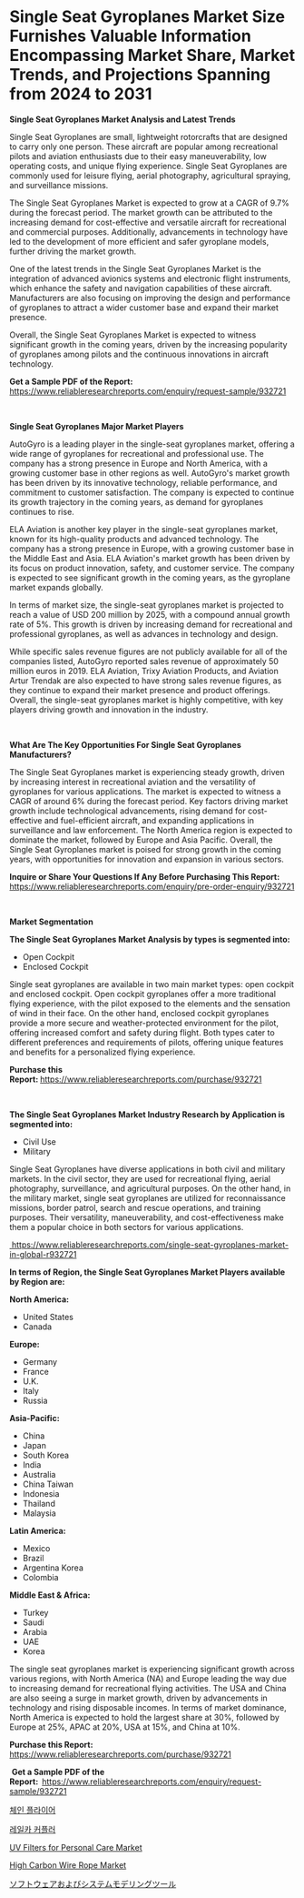 <p><h1>Single Seat Gyroplanes Market Size Furnishes Valuable Information Encompassing Market Share, Market Trends, and Projections Spanning from 2024 to 2031</h1></p><p><strong>Single Seat Gyroplanes Market Analysis and Latest Trends</strong></p>
<p><p>Single Seat Gyroplanes are small, lightweight rotorcrafts that are designed to carry only one person. These aircraft are popular among recreational pilots and aviation enthusiasts due to their easy maneuverability, low operating costs, and unique flying experience. Single Seat Gyroplanes are commonly used for leisure flying, aerial photography, agricultural spraying, and surveillance missions.</p><p>The Single Seat Gyroplanes Market is expected to grow at a CAGR of 9.7% during the forecast period. The market growth can be attributed to the increasing demand for cost-effective and versatile aircraft for recreational and commercial purposes. Additionally, advancements in technology have led to the development of more efficient and safer gyroplane models, further driving the market growth.</p><p>One of the latest trends in the Single Seat Gyroplanes Market is the integration of advanced avionics systems and electronic flight instruments, which enhance the safety and navigation capabilities of these aircraft. Manufacturers are also focusing on improving the design and performance of gyroplanes to attract a wider customer base and expand their market presence.</p><p>Overall, the Single Seat Gyroplanes Market is expected to witness significant growth in the coming years, driven by the increasing popularity of gyroplanes among pilots and the continuous innovations in aircraft technology.</p></p>
<p><strong>Get a Sample PDF of the Report:&nbsp;</strong> <a href="https://www.reliableresearchreports.com/enquiry/request-sample/932721">https://www.reliableresearchreports.com/enquiry/request-sample/932721</a></p>
<p>&nbsp;</p>
<p><strong>Single Seat Gyroplanes Major Market Players</strong></p>
<p><p>AutoGyro is a leading player in the single-seat gyroplanes market, offering a wide range of gyroplanes for recreational and professional use. The company has a strong presence in Europe and North America, with a growing customer base in other regions as well. AutoGyro's market growth has been driven by its innovative technology, reliable performance, and commitment to customer satisfaction. The company is expected to continue its growth trajectory in the coming years, as demand for gyroplanes continues to rise.</p><p>ELA Aviation is another key player in the single-seat gyroplanes market, known for its high-quality products and advanced technology. The company has a strong presence in Europe, with a growing customer base in the Middle East and Asia. ELA Aviation's market growth has been driven by its focus on product innovation, safety, and customer service. The company is expected to see significant growth in the coming years, as the gyroplane market expands globally.</p><p>In terms of market size, the single-seat gyroplanes market is projected to reach a value of USD 200 million by 2025, with a compound annual growth rate of 5%. This growth is driven by increasing demand for recreational and professional gyroplanes, as well as advances in technology and design.</p><p>While specific sales revenue figures are not publicly available for all of the companies listed, AutoGyro reported sales revenue of approximately 50 million euros in 2019. ELA Aviation, Trixy Aviation Products, and Aviation Artur Trendak are also expected to have strong sales revenue figures, as they continue to expand their market presence and product offerings. Overall, the single-seat gyroplanes market is highly competitive, with key players driving growth and innovation in the industry.</p></p>
<p>&nbsp;</p>
<p><strong>What Are The Key Opportunities For Single Seat Gyroplanes Manufacturers?</strong></p>
<p><p>The Single Seat Gyroplanes market is experiencing steady growth, driven by increasing interest in recreational aviation and the versatility of gyroplanes for various applications. The market is expected to witness a CAGR of around 6% during the forecast period. Key factors driving market growth include technological advancements, rising demand for cost-effective and fuel-efficient aircraft, and expanding applications in surveillance and law enforcement. The North America region is expected to dominate the market, followed by Europe and Asia Pacific. Overall, the Single Seat Gyroplanes market is poised for strong growth in the coming years, with opportunities for innovation and expansion in various sectors.</p></p>
<p><strong>Inquire or Share Your Questions If Any Before Purchasing This Report:</strong> <a href="https://www.reliableresearchreports.com/enquiry/pre-order-enquiry/932721">https://www.reliableresearchreports.com/enquiry/pre-order-enquiry/932721</a></p>
<p>&nbsp;</p>
<p><strong>Market Segmentation</strong></p>
<p><strong>The Single Seat Gyroplanes Market Analysis by types is segmented into:</strong></p>
<p><ul><li>Open Cockpit</li><li>Enclosed Cockpit</li></ul></p>
<p><p>Single seat gyroplanes are available in two main market types: open cockpit and enclosed cockpit. Open cockpit gyroplanes offer a more traditional flying experience, with the pilot exposed to the elements and the sensation of wind in their face. On the other hand, enclosed cockpit gyroplanes provide a more secure and weather-protected environment for the pilot, offering increased comfort and safety during flight. Both types cater to different preferences and requirements of pilots, offering unique features and benefits for a personalized flying experience.</p></p>
<p><strong>Purchase this Report:&nbsp;</strong><a href="https://www.reliableresearchreports.com/purchase/932721">https://www.reliableresearchreports.com/purchase/932721</a></p>
<p>&nbsp;</p>
<p><strong>The Single Seat Gyroplanes Market Industry Research by Application is segmented into:</strong></p>
<p><ul><li>Civil Use</li><li>Military</li></ul></p>
<p><p>Single Seat Gyroplanes have diverse applications in both civil and military markets. In the civil sector, they are used for recreational flying, aerial photography, surveillance, and agricultural purposes. On the other hand, in the military market, single seat gyroplanes are utilized for reconnaissance missions, border patrol, search and rescue operations, and training purposes. Their versatility, maneuverability, and cost-effectiveness make them a popular choice in both sectors for various applications.</p></p>
<p><a href="https://www.reliableresearchreports.com/single-seat-gyroplanes-market-in-global-r932721">&nbsp;https://www.reliableresearchreports.com/single-seat-gyroplanes-market-in-global-r932721</a></p>
<p><strong>In terms of Region, the Single Seat Gyroplanes Market Players available by Region are:</strong></p>
<p>
    <p> <strong> North America: </strong>
        <ul>
            <li>United States</li>
            <li>Canada</li>
        </ul>
        </p> 
    <p> <strong> Europe: </strong>
        <ul>
            <li>Germany</li>
            <li>France</li>
            <li>U.K.</li>
            <li>Italy</li>
            <li>Russia</li>
        </ul>
        </p> 
    <p> <strong> Asia-Pacific: </strong>
        <ul>
            <li>China</li>
            <li>Japan</li>
            <li>South Korea</li>
            <li>India</li>
            <li>Australia</li>
            <li>China Taiwan</li>
            <li>Indonesia</li>
            <li>Thailand</li>
            <li>Malaysia</li>
        </ul>
        </p> 
    <p> <strong> Latin America: </strong>
        <ul>
            <li>Mexico</li>
            <li>Brazil</li>
            <li>Argentina Korea</li>
            <li>Colombia</li>
        </ul>
        </p> 
    <p> <strong> Middle East & Africa: </strong>
        <ul>
            <li>Turkey</li>
            <li>Saudi</li>
            <li>Arabia</li>
            <li>UAE</li>
            <li>Korea</li>
        </ul>
    </p>
    </p>
<p><p>The single seat gyroplanes market is experiencing significant growth across various regions, with North America (NA) and Europe leading the way due to increasing demand for recreational flying activities. The USA and China are also seeing a surge in market growth, driven by advancements in technology and rising disposable incomes. In terms of market dominance, North America is expected to hold the largest share at 30%, followed by Europe at 25%, APAC at 20%, USA at 15%, and China at 10%.</p></p>
<p><strong>Purchase this Report: </strong><a href="https://www.reliableresearchreports.com/purchase/932721">https://www.reliableresearchreports.com/purchase/932721</a></p>
<p>&nbsp;<strong>Get a Sample PDF of the Report:&nbsp;&nbsp;</strong><a href="https://www.reliableresearchreports.com/enquiry/request-sample/932721">https://www.reliableresearchreports.com/enquiry/request-sample/932721</a></p>
<p><strong></strong></p>
<p><p><a href="https://github.com/anton65482023/Market-Research-Report-List-1/blob/main/471665477396.md">체인 플라이어</a></p><p><a href="https://github.com/Hubertstyenger6685/Market-Research-Report-List-1/blob/main/566011777395.md">레일카 커플러</a></p><p><a href="https://issuu.com/reportprime-2/docs/uv-filters-for-personal-care-market-size-2030.pptx">UV Filters for Personal Care Market</a></p><p><a href="https://github.com/guneycigdem35/Market-Research-Report-List-3/blob/main/high-carbon-wire-rope-market.md">High Carbon Wire Rope Market</a></p><p><a href="https://github.com/zoetazuur/Market-Research-Report-List-1/blob/main/630171283571.md">ソフトウェアおよびシステムモデリングツール</a></p></p>